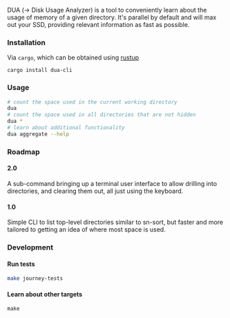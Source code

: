 DUA (-> Disk Usage Analyzer) is a tool to conveniently learn about the usage of memory of a given directory. It's parallel by default and will max out your SSD, providing relevant information as fast as possible.

### Installation

Via `cargo`, which can be obtained using [rustup][rustup]

```
cargo install dua-cli
```

### Usage

```bash
# count the space used in the current working directory
dua
# count the space used in all directories that are not hidden
dua *
# learn about additional functionality
dua aggregate --help
```

### Roadmap

#### 2.0

A sub-command bringing up a terminal user interface to allow drilling into directories, and clearing them out, all just using the keyboard.

#### 1.0

Simple CLI to list top-level directories similar to sn-sort, but faster and more tailored to getting an idea of where most space is used.

### Development

#### Run tests

```bash
make journey-tests
```

#### Learn about other targets

```
make
```

[rustup]: https://rustup.rs/
